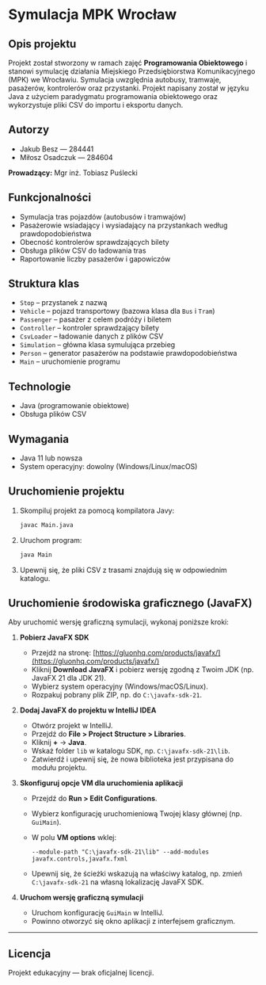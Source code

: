 # Symulacja MPK Wrocław

## Opis projektu

Projekt został stworzony w ramach zajęć **Programowania Obiektowego** i stanowi symulację działania Miejskiego Przedsiębiorstwa Komunikacyjnego (MPK) we Wrocławiu. Symulacja uwzględnia autobusy, tramwaje, pasażerów, kontrolerów oraz przystanki. Projekt napisany został w języku Java z użyciem paradygmatu programowania obiektowego oraz wykorzystuje pliki CSV do importu i eksportu danych.

## Autorzy

* Jakub Besz — 284441
* Miłosz Osadczuk — 284604

**Prowadzący:** Mgr inż. Tobiasz Puślecki

## Funkcjonalności

* Symulacja tras pojazdów (autobusów i tramwajów)
* Pasażerowie wsiadający i wysiadający na przystankach według prawdopodobieństwa
* Obecność kontrolerów sprawdzających bilety
* Obsługa plików CSV do ładowania tras
* Raportowanie liczby pasażerów i gapowiczów

## Struktura klas

* `Stop` – przystanek z nazwą
* `Vehicle` – pojazd transportowy (bazowa klasa dla `Bus` i `Tram`)
* `Passenger` – pasażer z celem podróży i biletem
* `Controller` – kontroler sprawdzający bilety
* `CsvLoader` – ładowanie danych z plików CSV
* `Simulation` – główna klasa symulująca przebieg
* `Person` – generator pasażerów na podstawie prawdopodobieństwa
* `Main` – uruchomienie programu

## Technologie

* Java (programowanie obiektowe)
* Obsługa plików CSV

## Wymagania

* Java 11 lub nowsza
* System operacyjny: dowolny (Windows/Linux/macOS)

## Uruchomienie projektu

1. Skompiluj projekt za pomocą kompilatora Javy:

   ```bash
   javac Main.java
   ```
2. Uruchom program:

   ```bash
   java Main
   ```
3. Upewnij się, że pliki CSV z trasami znajdują się w odpowiednim katalogu.

## Uruchomienie środowiska graficznego (JavaFX)

Aby uruchomić wersję graficzną symulacji, wykonaj poniższe kroki:

1. **Pobierz JavaFX SDK**

   * Przejdź na stronę:
     [https://gluonhq.com/products/javafx/](https://gluonhq.com/products/javafx/)
   * Kliknij **Download JavaFX** i pobierz wersję zgodną z Twoim JDK (np. JavaFX 21 dla JDK 21).
   * Wybierz system operacyjny (Windows/macOS/Linux).
   * Rozpakuj pobrany plik ZIP, np. do `C:\javafx-sdk-21`.

2. **Dodaj JavaFX do projektu w IntelliJ IDEA**

   * Otwórz projekt w IntelliJ.
   * Przejdź do **File > Project Structure > Libraries**.
   * Kliknij **+** → **Java**.
   * Wskaż folder `lib` w katalogu SDK, np. `C:\javafx-sdk-21\lib`.
   * Zatwierdź i upewnij się, że nowa biblioteka jest przypisana do modułu projektu.

3. **Skonfiguruj opcje VM dla uruchomienia aplikacji**

   * Przejdź do **Run > Edit Configurations**.
   * Wybierz konfigurację uruchomieniową Twojej klasy głównej (np. `GuiMain`).
   * W polu **VM options** wklej:

     ```text
     --module-path "C:\javafx-sdk-21\lib" --add-modules javafx.controls,javafx.fxml
     ```
   * Upewnij się, że ścieżki wskazują na właściwy katalog, np. zmień `C:\javafx-sdk-21` na własną lokalizację JavaFX SDK.

4. **Uruchom wersję graficzną symulacji**

   * Uruchom konfigurację `GuiMain` w IntelliJ.
   * Powinno otworzyć się okno aplikacji z interfejsem graficznym.

---

## Licencja

Projekt edukacyjny — brak oficjalnej licencji.
